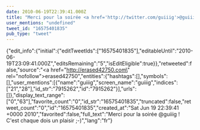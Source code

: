 ```yaml
---
date: 2010-06-19T22:39:41.000Z
title: "Merci pour la soirée <a href='http://twitter.com/guiiig'>@guiiig</a> ! C'est chaque dois un plaisir ;-)″"
user_mentions: "undefined"
tweet_id: "16575401835"
pub_type: "tweet"
---
```

{"edit_info":{"initial":{"editTweetIds":["16575401835"],"editableUntil":"2010-06-19T23:09:41.000Z","editsRemaining":"5","isEditEligible":true}},"retweeted":false,"source":"<a href=\"http://erased42750.com\" rel=\"nofollow\">erased42750</a>","entities":{"hashtags":[],"symbols":[],"user_mentions":[{"name":"guiiig","screen_name":"guiiig","indices":["21","28"],"id_str":"7915262","id":"7915262"}],"urls":[]},"display_text_range":["0","63"],"favorite_count":"0","id_str":"16575401835","truncated":false,"retweet_count":"0","id":"16575401835","created_at":"Sat Jun 19 22:39:41 +0000 2010","favorited":false,"full_text":"Merci pour la soirée @guiiig ! C'est chaque dois un plaisir ;-)","lang":"fr"}
